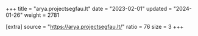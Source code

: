 +++
title = "arya.projectsegfau.lt"
date = "2023-02-01"
updated = "2024-01-26"
weight = 2781

[extra]
source = "https://arya.projectsegfau.lt/"
ratio = 76
size = 3
+++
